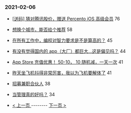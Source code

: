 ### 2021-02-06 
- [[送码] 猜对腾讯股价，赠送 Percento iOS 高级会员](https://www.v2ex.com/t/751757) 76
- [想换个城市，能否给个推荐](https://www.v2ex.com/t/751763) 58
- [在所有工作中，编程对智力要求是不是算高的？](https://www.v2ex.com/t/751831) 45
- [有没有觉得国内的 app（大厂）都巨大…这是偏见吗？](https://www.v2ex.com/t/751699) 44
- [App Store 充值优惠！ 50-10， 10 随机减，一天一次](https://www.v2ex.com/t/751745) 41
- [昨天坐飞机抖得非常厉害，我以为飞机要解体了](https://www.v2ex.com/t/751842) 41
- [招募兼职合伙人](https://www.v2ex.com/t/751795) 38
- [当管理真的好吗？](https://www.v2ex.com/t/751739) 34 

- [ < 上一页 ](https://github.com/able8/v2ex-hot-record/blob/master/2021-02-05.md) -------- [ 下一页 > ](https://github.com/able8/v2ex-hot-record/blob/master/2021-02-07.md)